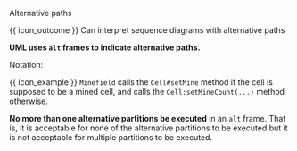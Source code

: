 <span id="title">Alternative paths</span>

<span id="prereqs"></span>

<span id="outcomes">{{ icon_outcome }} Can interpret sequence diagrams with alternative paths</span>

<div id="body">

**UML uses `alt` frames to indicate alternative paths.**

Notation:

<pic eager src="{{baseUrl}}/uml/sequenceDiagrams/alternativePaths/images/notation.png" height="100" />
<p/>

<box>

{{ icon_example }} `Minefield` calls the `Cell#setMine` method if the cell is supposed to be a mined cell, and calls the `Cell:setMineCount(...)` method otherwise.

<pic eager src="{{baseUrl}}/uml/sequenceDiagrams/alternativePaths/images/minefieldCell.png" height="180" />
<p/>

</box>

**No more than one alternative partitions be executed** in an `alt` frame. That is, it is acceptable for none of the alternative partitions to be executed but it is not acceptable for multiple partitions to be executed.

</div>

<div id="extras">
</div>
